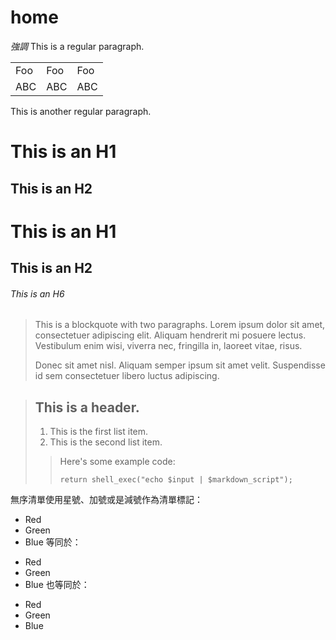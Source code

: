 # home
*強調*
This is a regular paragraph.

<table>
    <tr>
        <td>Foo</td><td>Foo</td><td>Foo</td>
    </tr>
    <tr>
        <td>ABC</td><td>ABC</td><td>ABC</td>
    </tr>

</table>

This is another regular paragraph.


This is an H1
=============

This is an H2
-------------


# This is an H1

## This is an H2

###### This is an H6

> This is a blockquote with two paragraphs. Lorem ipsum dolor sit amet,
> consectetuer adipiscing elit. Aliquam hendrerit mi posuere lectus.
> Vestibulum enim wisi, viverra nec, fringilla in, laoreet vitae, risus.
> 
> Donec sit amet nisl. Aliquam semper ipsum sit amet velit. Suspendisse
> id sem consectetuer libero luctus adipiscing.


> ## This is a header.
> 
> 1.   This is the first list item.
> 2.   This is the second list item.
> 
>> Here's some example code:
>>
>>     return shell_exec("echo $input | $markdown_script");



無序清單使用星號、加號或是減號作為清單標記：

*   Red
*   Green
*   Blue
等同於：

+   Red
+   Green
+   Blue
也等同於：

-   Red
-   Green
-   Blue
